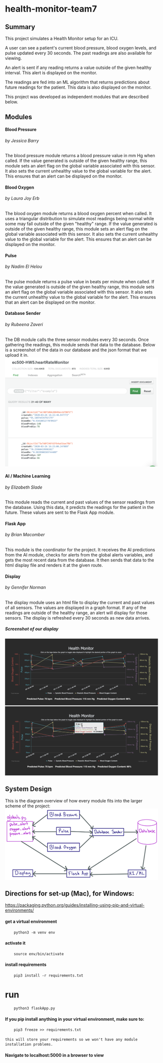 # health-monitor-team7

## Summary
This project simulates a Health Monitor setup for an ICU.

A user can see a patient's current blood pressure, blood oxygen levels, and pulse updated every 30 seconds. The past readings are also available for viewing.

An alert is sent if any reading returns a value outside of the given healthy interval. This alert is displayed on the monitor.

The readings are fed into an ML algorithm that returns predictions about future readings for the patient. This data is also displayed on the monitor.

This project was developed as independent modules that are described below.

## Modules
#### Blood Pressure
###### by Jessica Barry
The blood pressure module returns a blood pressure value in mm Hg when called. If the value generated is outside of the given healthy range, this module sets an alert flag on the global variable associated with this sensor. It also sets the current unhealthy value to the global variable for the alert. This ensures that an alert can be displayed on the monitor.

#### Blood Oxygen
###### by Laura Joy Erb
The blood oxygen module returns a blood oxygen percent when called. It uses a triangular distribution to simulate most readings being normal while some may fall outside of the given "healthy" range. If the value generated is outside of the given healthy range, this module sets an alert flag on the global variable associated with this sensor. It also sets the current unhealthy value to the global variable for the alert. This ensures that an alert can be displayed on the monitor.

#### Pulse
###### by Nadim El Helou
The pulse module returns a pulse value in beats per minute when called. If the value generated is outside of the given healthy range, this module sets an alert flag on the global variable associated with this sensor. It also sets the current unhealthy value to the global variable for the alert. This ensures that an alert can be displayed on the monitor.

#### Database Sender
###### by Rubeena Zaveri
The DB module calls the three sensor modules every 30 seconds. Once gathering the readings, this module sends that data to the database. Below is a screenshot of the data in our database and the json format that we upload it in. 
![Database Screenschot](db.jpeg)

#### AI / Machine Learning
###### by Elizabeth Slade
This module reads the current and past values of the sensor readings from the database. Using this data, it predicts the readings for the patient in the future. These values are sent to the Flask App module.

#### Flask App
###### by Brian Macomber
This module is the coordinator for the project. It receives the AI predictions from the AI module, checks for alerts from the global alerts variables, and gets the most recent data from the database. It then sends that data to the html display file and renders it at the given route.

#### Display
###### by Gennifer Norman
The display module uses an html file to display the current and past values of all sensors. The values are displayed in a graph format. If any of the readings are outside of the healthy range, an alert will display for those sensors. The display is refreshed every 30 seconds as new data arrives.
##### Screenshot of our display
![Display Screenshot](display.png)
![Display Screenshot](display_data.png)


## System Design
This is the diagram overview of how every module fits into the larger scheme of the project:
![Module Diagram](module_diagram.jpeg)

## Directions for set-up (Mac), for Windows:

https://packaging.python.org/guides/installing-using-pip-and-virtual-environments/

#### get a virtual environment

        python3 -m venv env

#### activate it

        source env/bin/activate

#### install requirements

        pip3 install -r requirements.txt

# run

        python3 flaskApp.py

#### If you pip install anything in your virtual environment, make sure to:

        pip3 freeze >> requirements.txt

    this will store your requirements so we won't have any module installation problems.

#### Navigate to localhost:5000 in a browser to view
